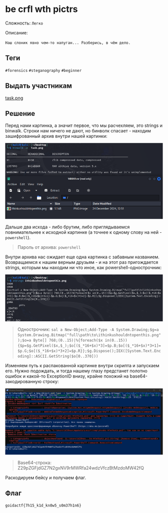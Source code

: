 # be crfl wth pictrs
Сложность: `Легко`

Описание:

`Наш слоник явно чем-то напуган... Разберись, в чём дело.`

## Теги
`#forensics` `#steganography` `#beginner`
## Выдать участникам
[task.png](https://github.com/k10nex/goidactf2024-tasks/blob/main/Forensics/be%20crfl%20wth%20pictrs/Task.png)
## Решение
Перед нами картинка, а значит первое, что мы расчехляем, это strings и binwalk.
Строки нам ничего не дают, но бинволк спасает - находим зашифрованный архив внутри нашей картинки:

![Архив внутри картинки](https://github.com/k10nex/goidactf2024-tasks/blob/main/Forensics/be%20crfl%20wth%20pictrs/pics-for-writeup/pic1.png)

Дальше два исхода - либо брутим, либо приглядываемся повнимательнее к исходной картинке (а точнее к одному слову на ней - `powershell`).

> Пароль от архива: `powershell`

Внутри архива нас ожидает еще одна картинка с забавным названием. Возвращаемся к нашим верным друзьям - и на этот раз пригождается strings, которым мы находим ни что иное, как powershell-однострочник:

![Однострочник](https://github.com/k10nex/goidactf2024-tasks/blob/main/Forensics/be%20crfl%20wth%20pictrs/pics-for-writeup/pic2.png)


> Однострочник: `sal a New-Object;Add-Type -A System.Drawing;$g=a
> System.Drawing.Bitmap("full\path\to\ithinkushouldntopenthis.png");$o=a
> Byte[] 768;(0..15)|%{foreach($x
> in(0..15)){$p=$g.GetPixel($x,$_);$o[($_*16+$x)*3]=$p.B;$o[($_*16+$x)*3+1]=$p.G;$o[($_*16+$x)*3+2]=$p.R}};$g.Dispose();IEX([System.Text.Encoding]::ASCII.GetString($o[0..370]))`

Изменяем путь к распакованной картинке внутри скрипта и запускаем его. Нужно подождать, и тогда нашему глазу предстанет полотно ошибок и какой-то ExceptionID внизу, крайне похожий на base64-закодированную строку:

![Вывод скрипта](https://github.com/k10nex/goidactf2024-tasks/blob/main/Forensics/be%20crfl%20wth%20pictrs/pics-for-writeup/pic3.png)


> Base64-строка: Z29pZGFjdGZ7N2gxNV9rMWRfa24wdzVfczBtMzdoMW42fQ

Раскодируем бейсу и получаем флаг.
## Флаг
    goidactf{7h15_k1d_kn0w5_s0m37h1n6}
